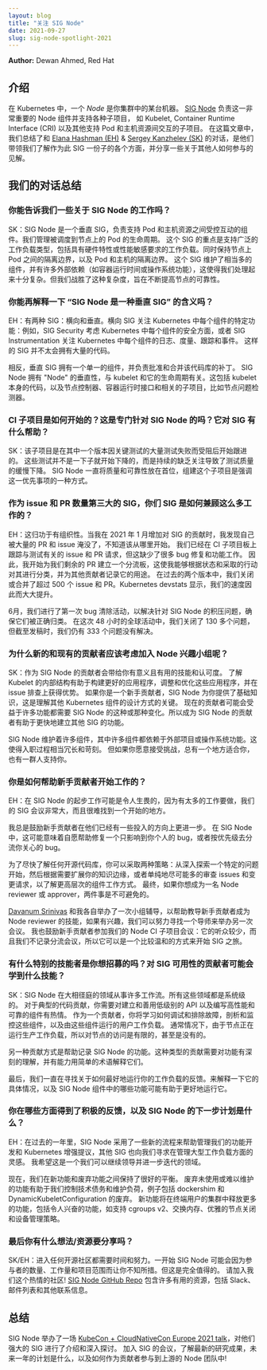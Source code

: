 ```yaml
---
layout: blog
title: "关注 SIG Node"
date: 2021-09-27
slug: sig-node-spotlight-2021
---
```

**Author:** Dewan Ahmed, Red Hat


## 介绍

在 Kubernetes 中，一个 _Node_ 是你集群中的某台机器。
[SIG Node](https://github.com/kubernetes/community/tree/master/sig-node) 负责这一非常重要的 Node 组件并支持各种子项目，
如 Kubelet, Container Runtime Interface (CRI) 以及其他支持 Pod 和主机资源间交互的子项目。
在这篇文章中，我们总结了和 [Elana Hashman (EH)](https://twitter.com/ehashdn) & [Sergey Kanzhelev (SK)](https://twitter.com/SergeyKanzhelev) 的对话，是他们带领我们了解作为此 SIG 一份子的各个方面，并分享一些关于其他人如何参与的见解。

## 我们的对话总结

### 你能告诉我们一些关于 SIG Node 的工作吗？

SK：SIG Node 是一个垂直 SIG，负责支持 Pod 和主机资源之间受控互动的组件。我们管理被调度到节点上的 Pod 的生命周期。
这个 SIG 的重点是支持广泛的工作负载类型，包括具有硬件特性或性能敏感要求的工作负载。同时保持节点上 Pod 之间的隔离边界，以及 Pod 和主机的隔离边界。
这个 SIG 维护了相当多的组件，并有许多外部依赖（如容器运行时间或操作系统功能），这使得我们处理起来十分复杂。但我们战胜了这种复杂度，旨在不断提高节点的可靠性。

### 你能再解释一下 “SIG Node 是一种垂直 SIG” 的含义吗？

EH：有两种 SIG：横向和垂直。横向 SIG 关注 Kubernetes 中每个组件的特定功能：例如，SIG Security 考虑 Kubernetes 中每个组件的安全方面，或者 SIG Instrumentation 关注 Kubernetes 中每个组件的日志、度量、跟踪和事件。
这样的 SIG 并不太会拥有大量的代码。

相反，垂直 SIG 拥有一个单一的组件，并负责批准和合并该代码库的补丁。
SIG Node 拥有 "Node" 的垂直性，与 kubelet 和它的生命周期有关。这包括 kubelet 本身的代码，以及节点控制器、容器运行时接口和相关的子项目，比如节点问题检测器。

### CI 子项目是如何开始的？这是专门针对 SIG Node 的吗？它对 SIG 有什么帮助？

SK：该子项目是在其中一个版本因关键测试的大量测试失败而受阻后开始跟进的。
这些测试并不是一下子就开始下降的，而是持续的缺乏关注导致了测试质量的缓慢下降。
SIG Node 一直将质量和可靠性放在首位，组建这个子项目是强调这一优先事项的一种方式。

### 作为 issue 和 PR 数量第三大的 SIG，你们 SIG 是如何兼顾这么多工作的？

EH：这归功于有组织性。当我在 2021 年 1 月增加对 SIG 的贡献时，我发现自己被大量的 PR 和 issue 淹没了，不知道该从哪里开始。
我们已经在 CI 子项目板上跟踪与测试有关的 issue 和 PR 请求，但这缺少了很多 bug 修复和功能工作。
因此，我开始为我们剩余的 PR 建立一个分流板，这使我能够根据状态和采取的行动对其进行分类，并为其他贡献者记录它的用途。
在过去的两个版本中，我们关闭或合并了超过 500 个 issue 和 PR。Kubernetes devstats 显示，我们的速度因此而大大提升。

6月，我们进行了第一次 bug 清除活动，以解决针对 SIG Node 的积压问题，确保它们被正确归类。
在这次 48 小时的全球活动中，我们关闭了 130 多个问题，但截至发稿时，我们仍有 333 个问题没有解决。
### 为什么新的和现有的贡献者应该考虑加入 Node 兴趣小组呢？

SK：作为 SIG Node 的贡献者会带给你有意义且有用的技能和认可度。
了解 Kubelet 的内部结构有助于构建更好的应用程序，调整和优化这些应用程序，并在 issue 排查上获得优势。
如果你是一个新手贡献者，SIG Node 为你提供了基础知识，这是理解其他 Kubernetes 组件的设计方式的关键。
现在的贡献者可能会受益于许多功能都需要 SIG Node 的这种或那种变化。所以成为 SIG Node 的贡献者有助于更快地建立其他 SIG 的功能。

SIG Node 维护着许多组件，其中许多组件都依赖于外部项目或操作系统功能。这使得入职过程相当冗长和苛刻。
但如果你愿意接受挑战，总有一个地方适合你，也有一群人支持你。
###  你是如何帮助新手贡献者开始工作的？

EH：在 SIG Node 的起步工作可能是令人生畏的，因为有太多的工作要做，我们的 SIG 会议非常大，而且很难找到一个开始的地方。

我总是鼓励新手贡献者在他们已经有一些投入的方向上更进一步。
在 SIG Node 中，这可能意味着自愿帮助修复一个只影响到你个人的 bug，或者按优先级去分流你关心的 bug。

为了尽快了解任何开源代码库，你可以采取两种策略：从深入探索一个特定的问题开始，然后根据需要扩展你的知识边缘，或者单纯地尽可能多的审查 issues 和变更请求，以了解更高层次的组件工作方式。
最终，如果你想成为一名 Node reviewer 或 approver，两件事是不可避免的。

[Davanum Srinivas](https://twitter.com/dims) 和我各自举办了一次小组辅导，以帮助教导新手贡献者成为 Node reviewer 的技能，如果有兴趣，我们可以努力寻找一个导师来举办另一次会议。
我也鼓励新手贡献者参加我们的 Node CI 子项目会议：它的听众较少，而且我们不记录分流会议，所以它可以是一个比较温和的方式来开始 SIG 之旅。
### 有什么特别的技能者是你想招募的吗？对 SIG 可用性的贡献者可能会学到什么技能？

SK：SIG Node 在大相径庭的领域从事许多工作流。所有这些领域都是系统级的。
对于典型的代码贡献，你需要对建立和善用低级别的 API 以及编写高性能和可靠的组件有热情。
作为一个贡献者，你将学习如何调试和排除故障，剖析和监控这些组件，以及由这些组件运行的用户工作负载。
通常情况下，由于节点正在运行生产工作负载，所以对节点的访问是有限的，甚至是没有的。

另一种贡献方式是帮助记录 SIG Node 的功能。这种类型的贡献需要对功能有深刻的理解，并有能力用简单的术语解释它们。

最后，我们一直在寻找关于如何最好地运行你的工作负载的反馈。来解释一下它的具体情况，以及 SIG Node 组件中的哪些功能可能有助于更好地运行它。
### 你在哪些方面得到了积极的反馈，以及 SIG Node 的下一步计划是什么？

EH：在过去的一年里，SIG Node 采用了一些新的流程来帮助管理我们的功能开发和 Kubernetes 增强提议，其他 SIG 也向我们寻求在管理大型工作负载方面的灵感。
我希望这是一个我们可以继续领导并进一步迭代的领域。

现在，我们在新功能和废弃功能之间保持了很好的平衡。
废弃未使用或难以维护的功能有助于我们控制技术债务和维护负荷，例子包括 dockershim 和 DynamicKubeletConfiguration 的废弃。
新功能将在终端用户的集群中释放更多的功能，包括令人兴奋的功能，如支持 cgroups v2、交换内存、优雅的节点关闭和设备管理策略。
### 最后你有什么想法/资源要分享吗？

SK/EH：进入任何开源社区都需要时间和努力。一开始 SIG Node 可能会因为参与者的数量、工作量和项目范围而让你不知所措。但这是完全值得的。
请加入我们这个热情的社区! [SIG Node GitHub Repo](https://github.com/kubernetes/community/tree/master/sig-node)
包含许多有用的资源，包括 Slack、邮件列表和其他联系信息。
## 总结

SIG Node 举办了一场 [KubeCon + CloudNativeCon Europe 2021 talk](https://www.youtube.com/watch?v=z5aY4e2RENA)，对他们强大的 SIG 进行了介绍和深入探讨。
加入 SIG 的会议，了解最新的研究成果，未来一年的计划是什么，以及如何作为贡献者参与到上游的 Node 团队中!
